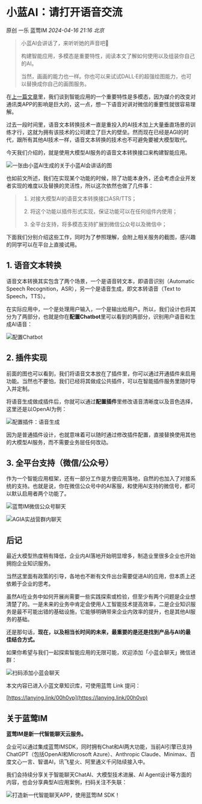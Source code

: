 # 小蓝AI：请打开语音交流
原创 一乐 蓝莺IM _2024-04-16 21:16_ _北京_

> 小蓝AI会讲话了，来听听她的声音吧👩
> 
> 构建智能应用，多模态是重要特性，阅读本文了解如何使用以及组装你自己的AI。
> 
> 当然，画画的能力也一样。你也可以来试试DALL·E的超强绘图能力，也可以替换成你自己的画图服务。

在[上一篇文章](https://docs.lanyingim.com/articles/product-and-technologies/Build-Your-AI-Application-Quickly-GPT-Mention.html)里，我们谈到智能应用的一个重要特性是多模态，因为媒介的改变对通讯类APP的影响是巨大的，这一点，想一下语音对讲对微信的重要性就很容易理解。

过去一段时间里，语音文本转换技术一直是重投入的AI技术加上大量垂直场景的训练才行，这就为拥有该技术的公司建立了巨大的壁垒。然而现在已经是AGI的时代，跟所有其他AI技术一样，语音文本转换的技术也不可避免要被大模型取代。

今天我们介绍的，就是使用大模型AI服务的语音文本转换接口来构建智能应用。

![一张由小蓝AI生成的关于小蓝AI会讲话的图](../../assets/articles/autogen-a23a52567fe9c3d8827b4dce3283c9ea4efa90bdfccfe1a0f530b164c20b3933.webp)

也如前文所述，我们在实现某个功能的时候，除了功能本身外，还会考虑企业开发者实现的难度以及替换的灵活性，所以这次依然也做了几件事：

> 1.  对接大模型AI的语音文本转换接口ASR/TTS；
>     
> 2.  将这个功能以插件形式实现，保证功能可以在任何组件内使用；
>     
> 3.  全平台支持，将多模态支持扩展到微信公众号以及微信中；
>     

下面我们分别介绍这些工作，同时为了参照理解，会附上相关服务的截图，感兴趣的同学可以在平台上直接试用。

## 1\. 语音文本转换

语音文本转换其实包含了两个场景，一个是语音转文本，即语音识别（Automatic Speech Recognition，ASR），另一个是语音生成，即文本转语音（Text to Speech，TTS）。

在实际应用中，一个是处理用户输入，一个是输出给用户。所以，我们设计也将其分为了两部分，也就是你在**配置Chatbot**里可以看到的两部分，识别用户语音和生成AI语音：

![配置Chatbot](../../assets/articles/autogen-c23723614aac68ebfd8e842cb4e297f8ade99dff74c6234c3eeda8bd7a972eac.webp)

## 2\. 插件实现

前面的图也可以看到，我们将语音文本放在了插件里，你可以通过开通插件来启用功能。当然也不要怕，我们已经将其做成公共插件，可以在智能插件服务里随时导入并定制。

将语音生成做成插件后，你就可以通过**配置插件**里修改语音清晰度以及音色选择，这里还是以OpenAI为例：

![配置插件：语音生成](../../assets/articles/autogen-eea08db88e772ddbdf041dce21567c30ade1b5a84ca7632d3e46691cbec9cc6b.webp)

因为是普通插件设计，也就意味着可以随时通过修改插件配置，直接替换使用其他的大模型AI服务，而不需要业务层任何改动。

## 3\. 全平台支持（微信/公众号）

作为一个智能应用框架，还有一部分工作是方便应用落地，自然的也加入了对接系统的支持。也就是说，你在微信公众号中的AI客服，和使用AI支持的微信号，都可以默认启用者两个功能了。

![蓝莺IM微信公众号聊天](../../assets/articles/autogen-af15300f66534329f933fca633ff7c24022aff6e44eef2258de7c5094688d8cf.webp)

![AGIA实战营群内聊天](../../assets/articles/autogen-871e14d5f64c4e474b7beac327298fee6f71e88e4f9b13de4f58b65ef40c3607.webp)

## 后记

最近大模型热度稍有降低，企业内AI落地开始明显增多，制造业里很多企业也开始拥抱企业知识服务。

当然这里面有政策的引导，各地也不断有文件出台需要促进AI的应用，但本质上还依赖于企业的思考。

虽然AI在业务中如何开展尚需要一些实践探索或检验，但至少有两个问题是企业想清楚了的。一是未来的业务中肯定会使用人工智能技术提高效率，二是企业知识服务是最不可能出错的基础设施，它能够明确带来企业内效率的提升，也是其他AI服务的基础。

还是那句话，**现在，以及相当长时间的未来，最重要的是还是找到产品与AI的最佳结合方式。**

如果你希望与我们一起探索智能应用的无限可能，欢迎添加「小蓝会聊天」微信进群：

![扫码添加小蓝会聊天](../../assets/articles/autogen-678480e75c7fcdbf6ec3492f1b2f9386e73af14e551ee9fa2baa98b93db02dcb.webp)

本文内容已进入小蓝文章知识库，可使用蓝莺 Link 提问：

[https://lanying.link/00h0vp](https://lanying.link/00h0vp)

## 关于蓝莺IM

**蓝莺IM是新一代智能聊天云服务。**

企业可以通过集成蓝莺IMSDK，同时拥有Chat和AI两大功能，当前AI引擎已支持ChatGPT（包括OpenAI和Microsoft Azure）、Anthropic Claude、Minimax、百度文心一言、智谱AI，讯飞星火、阿里通义千问陆续接入中。

我们会持续分享关于智能聊天ChatAI、大模型技术进展、AI Agent设计等方面的内容，也会分享典型AI应用案例，扫码关注不失联：

![打造新一代智能聊天APP，使用蓝莺IM SDK！](../../assets/articles/autogen-1fdbd901f4a0c5b667df0e25fda7b53203aa868bb4da0962845b112f26e2d5b5.webp)

